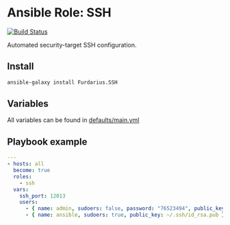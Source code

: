# Ansible Role: SSH
[![Build Status](https://travis-ci.org/Furdarius/ansible-ssh.svg?branch=master)](https://travis-ci.org/Furdarius/ansible-ssh)

Automated security-target SSH configuration.

## Install

```bash
ansible-galaxy install Furdarius.SSH
```

## Variables

All variables can be found in [defaults/main.yml](https://github.com/Furdarius/ansible-ssh/blob/master/defaults/main.yml)

## Playbook example

```yaml
---
- hosts: all
  become: true
  roles:
    - ssh
  vars:
    ssh_port: 12013
    users:
      - { name: admin, sudoers: false, password: "76523494", public_key: ./keys/admin_key.pub }
      - { name: ansible, sudoers: true, public_key: ~/.ssh/id_rsa.pub }
```
